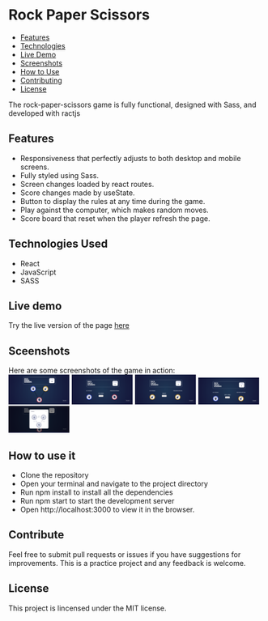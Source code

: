 # Rock Paper Scissors

- [Features](#features)
- [Technologies](#technologies)
- [Live Demo](#live-demo)
- [Screenshots](#screenshots)
- [How to Use](#how-to-use)
- [Contributing](#contributing)
- [License](#license)

The rock-paper-scissors game is fully functional, designed with Sass, and developed with ractjs

## <a id="features">Features</a>

- Responsiveness that perfectly adjusts to both desktop and mobile screens.
- Fully styled using Sass.
- Screen changes loaded by react routes.
- Score changes made by useState.
- Button to display the rules at any time during the game.
- Play against the computer, which makes random moves.
- Score board that reset when the player refresh the page.

## <a id="technologies">Technologies Used</a>
- React
- JavaScript
- SASS

## <a id="live-demo">Live demo</a>

Try the live version of the page [here](https://rock-paper-scissors-react-ten.vercel.app/)



## <a id="screenshots">Sceenshots</a>

Here are some screenshots of the game in action:<br>
<img src="src/assets/screenshots/rock-paper-scissors-react-ten.vercel.app_.png" width="24%" height="24%">
<img src="src/assets/screenshots/rock-paper-scissors-react-ten.vercel.app_ (1).png" width="24%" height="24%">
<img src="src/assets/screenshots/rock-paper-scissors-react-ten.vercel.app_ (2).png" width="24%" height="24%">
<img src="src/assets/screenshots/rock-paper-scissors-react-ten.vercel.app_ (3).png" width="24%" height="24%">
<img src="src/assets/screenshots/rock-paper-scissors-react-ten.vercel.app_ (4).png" width="24%" height="24%">



## <a id="how-to-use">How to use it</a>
- Clone the repository
- Open your terminal and navigate to the project directory
- Run npm install to install all the dependencies
- Run npm start to start the development server
- Open http://localhost:3000 to view it in the browser.

## <a id="contributing">Contribute</a>

Feel free to submit pull requests or issues if you have suggestions for improvements. This is a practice project and any feedback is welcome.

## <a id="license">License</a>

This project is lincensed under the MIT license.

